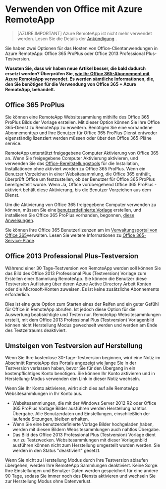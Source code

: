 
<properties
    pageTitle="Verwenden von Office mit Azure RemoteApp | Microsoft Azure" 
    description="Erfahren Sie, wie Office und Azure RemoteApp zusammenarbeiten"
    services="remoteapp"
    documentationCenter=""
    authors="lizap"
    manager="mbaldwin" />

<tags
    ms.service="remoteapp"
    ms.workload="compute"
    ms.tgt_pltfrm="na"
    ms.devlang="na"
    ms.topic="article"
    ms.date="08/15/2016"
    ms.author="elizapo" />

# <a name="using-office-with-azure-remoteapp"></a>Verwenden von Office mit Azure RemoteApp

> [AZURE.IMPORTANT]
> Azure RemoteApp ist nicht mehr verwendet werden. Lesen Sie die Details der [Ankündigung](https://go.microsoft.com/fwlink/?linkid=821148) .

Sie haben zwei Optionen für das Hosten von Office-Clientanwendungen in Azure RemoteApp: Office 365 ProPlus oder Office 2013 Professional Plus-Testversion.

**Wussten Sie, dass wir haben neue Artikel besser, die bald dadurch ersetzt werden? Überprüfen Sie, [wie Ihr Office 365-Abonnement mit Azure RemoteApp verwendet](remoteapp-officesubscription.md). Es werden sämtliche Informationen, die, den Sie benötigen für die Verwendung von Office 365 + Azure RemoteApp, behandelt.**

## <a name="office-365-proplus"></a>Office 365 ProPlus
Sie können eine RemoteApp Websitesammlung mithilfe des Office 365 ProPlus Bilds der Vorlage erstellen. Mit dieser Option können Sie Ihre Office 365-Dienst zu RemoteApp zu erweitern. Benötigen Sie eine vorhandene Abonnementtyp und Ihre Benutzer für Office 365 ProPlus Dienst entweder eigenständig lizenziert werden müssen oder über den Office 365-Pläne service.

RemoteApp unterstützt freigegebene Computer Aktivierung von Office 365 an. Wenn Sie freigegebene Computer Aktivierung aktivieren, und verwenden Sie das [Office-Bereitstellungstools](http://www.microsoft.com/download/details.aspx?id=36778) für die Installation, Installationen ohne aktiviert worden zu Office 365 ProPlus. Wenn ein Benutzer Vorzeichen in einer Websitesammlung, die Office 365 enthält, überprüft Office um festzustellen, ob der Benutzer für Office 365 ProPlus bereitgestellt wurde. Wenn Ja, Office vorübergehend Office 365 ProPlus - aktiviert behält diese Aktivierung, bis die Benutzer Vorzeichen aus dem Dienst.

Um die Aktivierung von Office 365 freigegebene Computer verwenden zu können, müssen Sie eine [benutzerdefinierte Vorlage](remoteapp-create-custom-image.md) erstellen, und installieren Sie Office 365 ProPlus vorhanden, begonnen, [diese Anweisungen](https://technet.microsoft.com/library/dn782858.aspx).

Sie können Ihre Office 365 Benutzerlizenzen am im [Verwaltungsportal von Office 365](https://portal.office365.com/)verwalten. Lesen Sie weitere Informationen zu [Office 365-Service-Pläne](http://technet.microsoft.com/library/office-365-plan-options.aspx).  


## <a name="office-2013-professional-plus-trial"></a>Office 2013 Professional Plus-Testversion
Während einer 30 Tage-Testversion von RemoteApp werden soll können Sie das Bild des Office 2013 Professional Plus (Testversion) Vorlage zum Erstellen einer Sammlung RemoteApp. Sie können die Benutzer diese Testversion Auflistung über deren Azure Active Directory Arbeit Konten oder die Microsoft-Konten zuweisen. Es ist keine zusätzliche Abonnements erforderlich.

Dies ist eine gute Option zum Starten eines der Reifen und ein guter Gefühl für Office in RemoteApp abrufen. Ist jedoch diese Option für die Auswertung beabsichtigte und Testen nur. RemoteApp Websitesammlungen erstellt, mit dem Office 2013 Professional Plus (Testversion) Vorlagenbild können nicht Herstellung Modus gewechselt werden und werden am Ende des Testzeitraums deaktiviert.

## <a name="switching-from-trial-to-production"></a>Umsteigen von Testversion auf Herstellung
Wenn Sie Ihre kostenlose 30-Tage-Testversion beginnen, wird eine Notiz im Abschnitt RemoteApp des Portals angezeigt wie lange Sie in der Testversion verlassen haben, bevor Sie für den Übergang in ein kostenpflichtiges Konto benötigen. Sie können Ihr Konto aktivieren und in Herstellung-Modus verwenden den Link in dieser Notiz wechseln.

Wenn Sie Ihr Konto aktivieren, wirkt sich dies auf alle RemoteApp Websitesammlungen in Ihr Konto aus.

- Websitesammlungen, die mit der Windows Server 2012 R2 oder Office 365 ProPlus Vorlage Bilder ausführen werden Herstellung nahtlos Übergabe. Alle Benutzerdaten und Einstellungen, einschließlich der laufende Sitzungen, bleiben erhalten.
- Wenn Sie eine benutzerdefinierte Vorlage Bilder hochgeladen haben, werden mit diesen Bildern Websitesammlungen auch nahtlos Übergabe.
- Das Bild des Office 2013 Professional Plus (Testversion) Vorlage dient nur zu Testzwecken. Websitesammlungen mit dieser Vorlagenbild ausführen können nicht zum Herstellung umgestellt wurden werden. Sie werden in den Status "deaktiviert" gesetzt.


Wenn Sie nicht zu Herstellung Modus durch Ihre Testversion ablaufen übergehen, werden Ihre RemoteApp Sammlungen deaktiviert. Keine Sorge: Ihre Einstellungen und Benutzer Daten werden gespeichert für eine andere 90 Tage, sodass Sie immer noch des Diensts aktivieren und wechseln Sie zur Herstellung Modus ohne Datenverlust.
